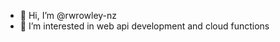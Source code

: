 - 👋 Hi, I’m @rwrowley-nz
- 👀 I’m interested in web api development and cloud functions

<!---
rwrowley-nz/rwrowley-nz is a ✨ special ✨ repository because its `README.md` (this file) appears on your GitHub profile.
You can click the Preview link to take a look at your changes.
--->
